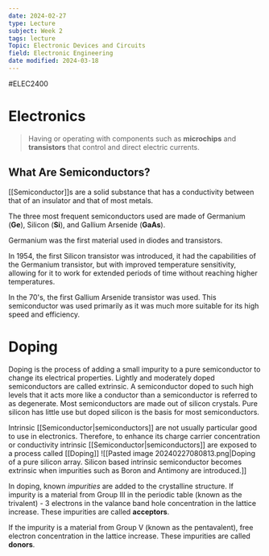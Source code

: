 ```yaml
---
date: 2024-02-27
type: Lecture
subject: Week 2
tags: lecture
Topic: Electronic Devices and Circuits
field: Electronic Engineering
date modified: 2024-03-18
---
```


#ELEC2400

# Electronics

> Having or operating with components such as **microchips** and **transistors** that control and direct electric currents.

## What Are Semiconductors?

[[Semiconductor]]s are a solid substance that has a conductivity between that of an insulator and that of most metals.

The three most frequent semiconductors used are made of Germanium (**Ge**), Silicon (**Si**), and Gallium Arsenide (**GaAs**).

Germanium was the first material used in diodes and transistors. 

In 1954, the first Silicon transistor was introduced, it had the capabilities of the Germanium transistor, but with improved temperature sensitivity, allowing for it to work for extended periods of time without reaching higher temperatures.

In the 70's, the first Gallium Arsenide transistor was used. This semiconductor was used primarily as it was much more suitable for its high speed and efficiency.

# Doping
Doping is the process of adding a small impurity to a pure semiconductor to change its electrical properties. Lightly and moderately doped semiconductors are called extrinsic. A semiconductor doped to such high levels that it acts more like a conductor than a semiconductor is referred to as degenerate. Most semiconductors are made out of silicon crystals. Pure silicon has little use but doped silicon is the basis for most semiconductors.

Intrinsic [[Semiconductor|semiconductors]] are not usually particular good to use in electronics. Therefore, to enhance its charge carrier concentration or conductivity intrinsic [[Semiconductor|semiconductors]] are exposed to a process called [[Doping]]
![[Pasted image 20240227080813.png|Doping of a pure silicon array. Silicon based intrinsic semiconductor becomes extrinsic when impurities such as Boron and Antimony are introduced.]]

In doping, known *impurities* are added to the crystalline structure.
If impurity is a material from Group III in the periodic table (known as the trivalent) - 3 electrons in the valance band hole concentration in the lattice increase. These impurities are called **acceptors**.

If the impurity is a material from Group V (known as the pentavalent), free electron concentration in the lattice increase. These impurities are called **donors**.

